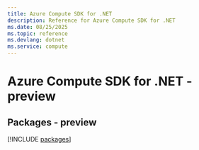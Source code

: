 ```yaml
---
title: Azure Compute SDK for .NET
description: Reference for Azure Compute SDK for .NET
ms.date: 08/25/2025
ms.topic: reference
ms.devlang: dotnet
ms.service: compute
---
```

# Azure Compute SDK for .NET - preview
## Packages - preview
[!INCLUDE [packages](compute-index.md)]